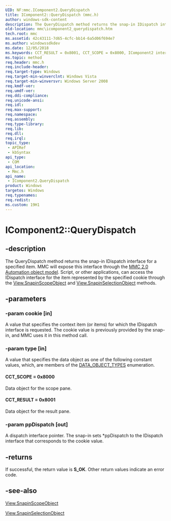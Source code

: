 ```yaml
---
UID: NF:mmc.IComponent2.QueryDispatch
title: IComponent2::QueryDispatch (mmc.h)
author: windows-sdk-content
description: The QueryDispatch method returns the snap-in IDispatch interface for a specified item.
old-location: mmc\icomponent2_querydispatch.htm
tech.root: mmc
ms.assetid: 42c43111-7d65-4cfc-bb14-6a5d06f694e7
ms.author: windowssdkdev
ms.date: 12/05/2018
ms.keywords: CCT_RESULT = 0x8001, CCT_SCOPE = 0x8000, IComponent2 interface [MMC],QueryDispatch method, IComponent2.QueryDispatch, IComponent2::QueryDispatch, QueryDispatch, QueryDispatch method [MMC], QueryDispatch method [MMC],IComponent2 interface, _slate_icomponent2_querydispatch, mmc.icomponent2_querydispatch, mmc/IComponent2::QueryDispatch
ms.topic: method
req.header: mmc.h
req.include-header: 
req.target-type: Windows
req.target-min-winverclnt: Windows Vista
req.target-min-winversvr: Windows Server 2008
req.kmdf-ver: 
req.umdf-ver: 
req.ddi-compliance: 
req.unicode-ansi: 
req.idl: 
req.max-support: 
req.namespace: 
req.assembly: 
req.type-library: 
req.lib: 
req.dll: 
req.irql: 
topic_type:
 - APIRef
 - kbSyntax
api_type:
 - COM
api_location:
 - Mmc.h
api_name:
 - IComponent2.QueryDispatch
product: Windows
targetos: Windows
req.typenames: 
req.redist: 
ms.custom: 19H1
---
```


# IComponent2::QueryDispatch


## -description


The 
QueryDispatch method returns the snap-in IDispatch interface for a specified item. MMC will expose this interface through the 
<a href="https://docs.microsoft.com/previous-versions/windows/desktop/mmc/mmc-2-0-automation-object-model">MMC 2.0 Automation object model</a>. Script, or other applications, can access the IDispatch interface for the item represented by the specified cookie through the 
<a href="https://docs.microsoft.com/previous-versions/windows/desktop/mmc/view-snapinscopeobject">View.SnapinScopeObject</a> and 
<a href="https://docs.microsoft.com/previous-versions/windows/desktop/mmc/view-snapinselectionobject">View.SnapinSelectionObject</a> methods.


## -parameters




### -param cookie [in]

A value that specifies the context item (or items) for which the IDispatch interface is requested. The cookie value is previously provided by the snap-in, and MMC uses it in this method call.


### -param type [in]

A value that specifies the data object as one of the following constant values, which, are members of the 
<a href="https://docs.microsoft.com/windows/desktop/api/mmc/ne-mmc-_data_object_types">DATA_OBJECT_TYPES</a> enumeration.



#### CCT_SCOPE = 0x8000

Data object for the scope pane.



#### CCT_RESULT = 0x8001

Data object for the result pane.


### -param ppDispatch [out]

A dispatch interface pointer. The snap-in sets *ppDispatch to the IDispatch interface that corresponds  to the cookie value.


## -returns



If successful, the return value is <b>S_OK</b>. Other return values indicate an error code.




## -see-also




<a href="https://docs.microsoft.com/previous-versions/windows/desktop/mmc/view-snapinscopeobject">View.SnapinScopeObject</a>



<a href="https://docs.microsoft.com/previous-versions/windows/desktop/mmc/view-snapinselectionobject">View.SnapinSelectionObject</a>
 

 

